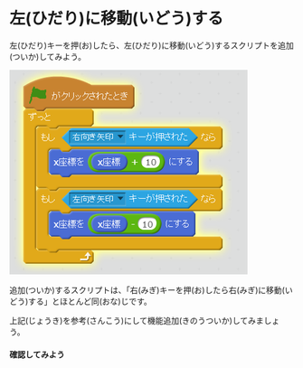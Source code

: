 # 左(ひだり)に移動(いどう)する

左(ひだり)キーを押(お)したら、左(ひだり)に移動(いどう)するスクリプトを追加(ついか)してみよう。

![](move_right_left.png)

追加(ついか)するスクリプトは、「右(みぎ)キーを押(お)したら右(みぎ)に移動(いどう)する」とほとんど同(おな)じです。

上記(じょうき)を参考(さんこう)にして機能追加(きのうついか)してみましょう。




#### 確認してみよう
